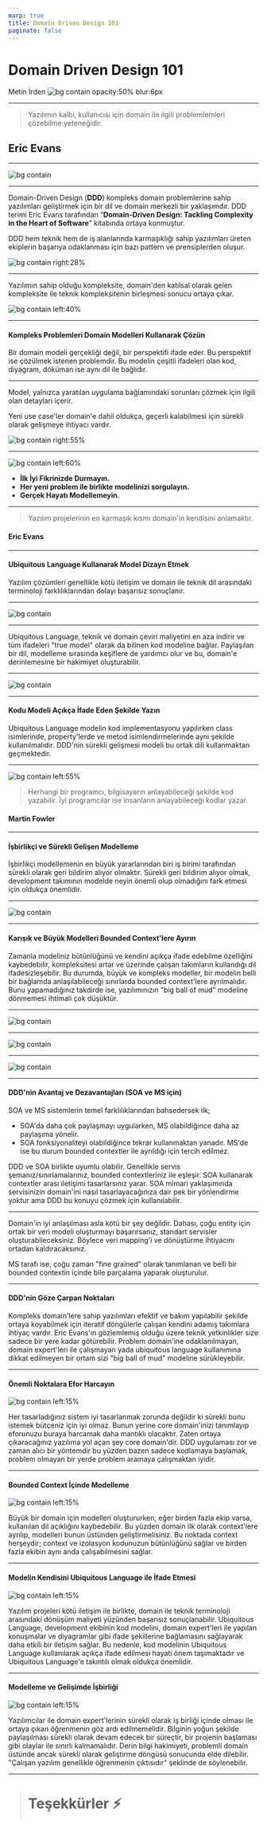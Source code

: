 ```yaml
---
marp: true
title: Domain Driven Design 101
paginate: false
---
```


# **Domain Driven Design 101**
Metin İrden
![bg contain opacity:50% blur:6px](assets/logo.jpg)

---

> Yazılımın kalbi, kullanıcısı için domain ile ilgili problemlemleri çözebilme yeteneğidir.
## **Eric Evans**

---

![bg contain](assets/big-blue-book.jpg)

---

Domain-Driven Design (**DDD**) kompleks domain problemlerine sahip yazılımları geliştirmek için bir dil ve domain merkezli bir yaklaşımdır. DDD terimi Eric Evans tarafından “**Domain-Driven Design: Tackling Complexity in the Heart of Software**” kitabında ortaya konmuştur.

DDD hem teknik hem de iş alanlarında karmaşıklığı sahip yazılımları üreten ekiplerin başarıya odaklanması için bazı pattern ve prensiplerden oluşur. 


![bg contain right:28%](assets/ec-ac.jpg)

---

Yazılımın sahip olduğu kompleksite, domain'den katılsal olarak gelen kompleksite ile teknik kompleksitenin birleşmesi sonucu ortaya çıkar.

![bg contain left:40%](assets/complex-domain-software-manage.jpg)

---

#### Kompleks Problemleri Domain Modelleri Kullanarak Çözün

Bir domain modeli gerçekliği değil, bir perspektifi ifade eder. Bu perspektif ise çözülmek istenen problemdir. Bu modelin çeşitli ifadeleri olan kod, diyagram, döküman ise aynı dil ile bağlıdır.

---

Model, yalnızca yaratılan uygulama bağlamındaki sorunları çözmek için ilgili olan detayları içerir.

Yeni use case'ler domain'e dahil oldukça, geçerli kalabilmesi için sürekli olarak gelişmeye ihtiyacı vardır.

![bg contain right:55%](assets/complex-problem.jpg)

---

![bg contain left:60%](assets/domain-model.jpg)

* **İlk İyi Fikrinizde Durmayın.**
* **Her yeni problem ile birlikte modelinizi sorgulayın.**
* **Gerçek Hayatı Modellemeyin.**

---

> Yazılım projelerinin en karmaşık kısmı domain'in kendisini anlamaktır.
#### **Eric Evans**

---

#### Ubiquitous Language Kullanarak Model Dizayn Etmek

Yazılım çözümleri genellikle kötü iletişim ve domain ile teknik dil arasındaki terminoloji farklılıklarından dolayı başarısız sonuçlanır.

---

![bg contain](assets/use-of-ul.jpg)

---

Ubiquitous Language, teknik ve domain çeviri maliyetini en aza indirir ve tüm ifadeleri "true model" olarak da bilinen kod modeline bağlar. Paylaşılan bir dil, modelleme sırasında keşiflere de yardımcı olur ve bu, domain'e derinlemesine bir hakimiyet oluşturabilir.

---

![bg contain](assets/ubiquitious-language.jpg)

---

#### Kodu Modeli Açıkça İfade Eden Şekilde Yazın

Ubiquitous Language modelin kod implementasyonu yapılırken class isimlerinde, property'lerde ve metod isimlendirmelerinde aynı şekilde kullanılmalıdır. DDD'nin sürekli gelişmesi modeli bu ortak dili kullanmaktan geçmektedir.

---

![bg contain left:55%](assets/domain-consept.jpg)

> Herhangi bir programcı, bilgisayarın anlayabileceği şekilde kod yazabilir. İyi programcılar ise insanların anlayabileceği kodlar yazar.
#### **Martin Fowler**

---

#### İşbirlikçi ve Sürekli Gelişen Modelleme

İşbirlikçi modellemenin en büyük yararlarından biri iş birimi tarafından sürekli olarak geri bildirim alıyor olmaktır. Sürekli geri bildirim alıyor olmak, development takımının modelde neyin önemli olup olmadığını fark etmesi için oldukça önemlidir.

---

![bg contain](assets/collaborative-modelling.png)

---

#### Karışık ve Büyük Modelleri Bounded Context'lere Ayırın

Zamanla modeliniz bütünlüğünü ve kendini açıkça ifade edebilme özelliğini kaybedebilir, kompleksitesi artar ve üzerinde çalışan takımların kullandığı dil ifadesizleşebilir. Bu durumda, büyük ve kompleks modeller, bir modelin belli bir bağlamda anlaşılabileceği sınırlarda bounded context'lere ayrılmalıdır. Bunu yapamadığınız takdirde ise, yazılımınızın "big ball of mud" modeline dönmemesi ihtimali çok düşüktür.

---

![bg contain](assets/context-divide-single.jpg)

---

![bg contain](assets/context-divide-multiple.jpg)

---

![bg contain](assets/context-types.jpg)

---

#### DDD'nin Avantaj ve Dezavantajları (SOA ve MS için)

SOA ve MS sistemlerin temel farklılıklarından bahsedersek ilk;

- SOA'da daha çok paylaşmayı uygularken, MS olabildiğince daha az paylaşıma yönelir.
- SOA fonksiyonaliteyi olabildiğince tekrar kullanmaktan yanadır. MS'de ise bu durum bounded contextler ile ayrıldığı için tercih edilmez.

DDD ve SOA birlikte uyumlu olabilir. Genellikle servis şemanız/sınırlamalarınız, bounded contextleriniz ile eşleşir. SOA kullanarak contextler arası iletişimi tasarlarsınız yarar. SOA mimari yaklaşımında servisinizin domain'ini nasıl tasarlayacağınıza dair pek bir yönlendirme yoktur ama DDD bu konuyu çözmek için kullanılabilir.

---

Domain'in iyi anlaşılması asla kötü bir şey değildir. Dahası, çoğu entity için ortak bir veri modeli oluşturmayı başarırsanız, standart servisler oluşturabileceksiniz. Böylece veri mapping'i ve dönüştürme ihtiyacını ortadan kaldıracaksınız.

MS tarafı ise, çoğu zaman "fine grained" olarak tanımlanan ve belli bir bounded contextin içinde bile parçalama yaparak oluşturulur.

---

#### DDD'nin Göze Çarpan Noktaları

Kompleks domain'lere sahip yazılımları efektif ve bakım yapılabilir şekilde ortaya koyabilmek için iteratif döngülerle çalışan kendini adamış takımlara ihtiyaç vardır. Eric Evans'ın gözlemlemiş olduğu üzere teknik yetkinlikler size sadece bir yere kadar götürebilir. Problem domain'ine odaklanılmayan, domain expert'leri ile çalışmayan yada ubiquitous language kullanımına dikkat edilmeyen  bir ortam sizi "big ball of mud" modeline sürükleyebilir.

---

#### Önemli Noktalara Efor Harcayın

![bg contain left:15%](assets/ddd-salient-1.jpg)

Her tasarladığınız sistem iyi tasarlanmak zorunda değildir ki sürekli bunu istemek bütçeniz için iyi olmaz. Bunun yerine core domain'inizi tanımlayıp eforunuzu buraya harcamak daha mantıklı olacaktır. Zaten ortaya çıkaracağınız yazılıma yol açan şey core domain'dir.
DDD uygulaması zor ve zaman alıcı bir yöntemdir bu yüzden bazen sadece kodlamaya başlamak, problem olmayan bir yerde problem aramaya çalışmaktan iyidir.

---

#### Bounded Context İçinde Modelleme

![bg contain left:15%](assets/ddd-salient-2.jpg)

Büyük bir domain için modelleri oluştururken, eğer birden fazla ekip varsa, kullanılan dil açıklığını kaybedebilir. Bu yüzden domain ilk olarak context'lere ayrılıp, modelleri bunun üstünden geliştirmelisiniz. Bu noktada context herşeydir; context ve izolasyon kodunuzun bütünlüğünü sağlar ve birden fazla ekibin aynı anda çalışabilmesini sağlar.

---

#### Modelin Kendisini Ubiquitous Language ile İfade Etmesi

![bg contain left:15%](assets/ddd-salient-3.jpg)

Yazılım projeleri kötü iletişim ile birlikte, domain ile teknik terminoloji arasındaki dönüşüm maliyeti yüzünden başarısız sonuçlanabilir.
Ubiquitous Language, development ekibinin kod modelini, domain expert'leri ile yapılan konuşmalar ve diyagramlar gibi ifade şekillerine bağlamasını sağlayarak daha etkili bir iletişim sağlar. Bu nedenle, kod modelinin Ubiquitous Language kullanılarak açıkça ifade edilmesi hayati önem taşımaktadır ve Ubiquitous Language'e takıntılı olmak oldukça önemlidir.

---

#### Modelleme ve Gelişimde İşbirliği

![bg contain left:15%](assets/ddd-salient-4.jpg)

Yazılımcılar ile domain expert'lerinin sürekli olarak iş birliği içinde olması ile ortaya çıkan öğrenmenin göz ardı edilmemelidir. Bilginin yoğun şekilde paylaşılması sürekli olarak devam edecek bir süreçtir, bir projenin başlaması gibi olaylar ile sınırlı kalmamalıdır. Derin bilgi hakimiyeti, problemli domain üstünde ancak sürekli olarak geliştirme döngüsü sonucunda elde dilebilir. "Çalışan yazılım genellikle öğrenmenin çıktısıdır" şeklinde de söylenebilir.

---

> # Teşekkürler :zap: